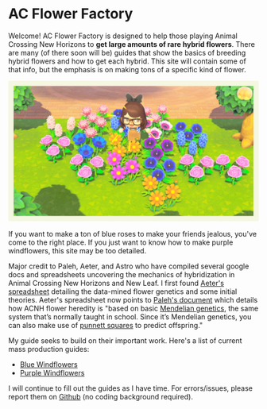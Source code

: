 # AC Flower Factory


Welcome! AC Flower Factory is designed to help those playing Animal Crossing New Horizons to **get large amounts of rare hybrid flowers**.  There are many (of there soon will be) guides that show the basics of breeding hybrid flowers and how to get each hybrid.  This site will contain some of that info, but the emphasis is on making tons of a specific kind of flower.  

![alt text](img/index_some-hybrids.jfif)

If you want to make a ton of blue roses to make your friends jealous, you've come to the right place.  If you just want to know how to make purple windflowers, this site may be too detailed.  

Major credit to Paleh, Aeter, and Astro who have compiled several google docs and spreadsheets uncovering the mechanics of hybridization in Animal Crossing New Horizons and New Leaf.  I first found [Aeter's spreadsheet](https://docs.google.com/spreadsheets/d/1rbYbQ0i3SuTu30KTma5dO4uuJWr_SjOZXA1l4UOIHWo/edit#gid=528655130) detailing the data-mined flower genetics and some initial theories.  Aeter's spreadsheet now points to [Paleh's document](https://docs.google.com/document/d/1ARIQCUc5YVEd01D7jtJT9EEJF45m07NXhAm4fOpNvCs/edit) which details how ACNH flower heredity is "based on basic [Mendelian genetics](https://en.wikipedia.org/wiki/Mendelian_inheritance), the same system that’s normally taught in school. Since it’s Mendelian genetics, you can also make use of [punnett squares](https://scienceprimer.com/punnett-square-calculator) to predict offspring."  

My guide seeks to build on their important work. Here's a list of current mass production guides:

- [Blue Windflowers](windflowers.md#to-mass-produce-blue-windflowers)
- [Purple Windflowers](windflowers.md#to-mass-produce-purple-windflowers)

I will continue to fill out the guides as I have time.  For errors/issues, please report them on [Github](https://github.com/skent259/ac-flower-factory/issues/new/choose) (no coding background required).  

<!-- Basics of breeding, mention how I'm going to try and avoid details -->

<!-- April showers bring animal crossing flowers -->
<!-- Link to Paleh's stuff and the other documents -->
<!-- Have a technical explanation section -->






<!-- For full documentation visit [mkdocs.org](https://mkdocs.org).

## Commands

* `mkdocs new [dir-name]` - Create a new project.
* `mkdocs serve` - Start the live-reloading docs server.
* `mkdocs build` - Build the documentation site.
* `mkdocs help` - Print this help message.

## Project layout

    mkdocs.yml    # The configuration file.
    docs/
        index.md  # The documentation homepage.
        ...       # Other markdown pages, images and other files.

## This is cool!

I'm writing new things

Does this update?

Hi michael -->